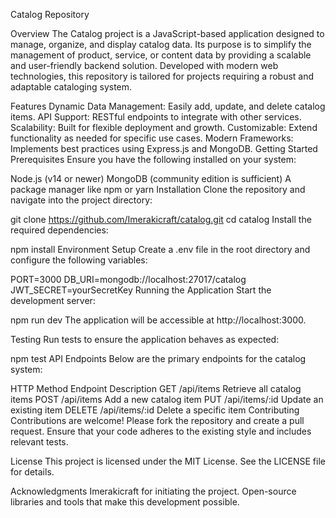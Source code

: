 
Catalog Repository

Overview
The Catalog project is a JavaScript-based application designed to manage, organize, and display catalog data. Its purpose is to simplify the management of product, service, or content data by providing a scalable and user-friendly backend solution. Developed with modern web technologies, this repository is tailored for projects requiring a robust and adaptable cataloging system.

Features
Dynamic Data Management: Easily add, update, and delete catalog items.
API Support: RESTful endpoints to integrate with other services.
Scalability: Built for flexible deployment and growth.
Customizable: Extend functionality as needed for specific use cases.
Modern Frameworks: Implements best practices using Express.js and MongoDB.
Getting Started
Prerequisites
Ensure you have the following installed on your system:

Node.js (v14 or newer)
MongoDB (community edition is sufficient)
A package manager like npm or yarn
Installation
Clone the repository and navigate into the project directory:

 
 
git clone https://github.com/Imerakicraft/catalog.git
cd catalog
Install the required dependencies:

 
 
npm install
Environment Setup
Create a .env file in the root directory and configure the following variables:

 
 
PORT=3000
DB_URI=mongodb://localhost:27017/catalog
JWT_SECRET=yourSecretKey
Running the Application
Start the development server:

 
 
npm run dev
The application will be accessible at http://localhost:3000.

Testing
Run tests to ensure the application behaves as expected:

 
 
npm test
API Endpoints
Below are the primary endpoints for the catalog system:

HTTP Method	Endpoint	Description
GET	/api/items	Retrieve all catalog items
POST	/api/items	Add a new catalog item
PUT	/api/items/:id	Update an existing item
DELETE	/api/items/:id	Delete a specific item
Contributing
Contributions are welcome! Please fork the repository and create a pull request. Ensure that your code adheres to the existing style and includes relevant tests.

License
This project is licensed under the MIT License. See the LICENSE file for details.

Acknowledgments
Imerakicraft for initiating the project.
Open-source libraries and tools that make this development possible.
